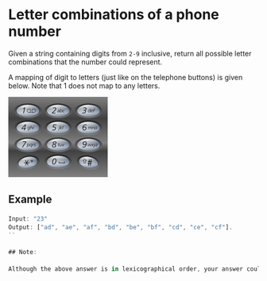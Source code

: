 # Letter combinations of a phone number

Given a string containing digits from `2-9` inclusive, return all possible letter combinations that the number could represent.

A mapping of digit to letters (just like on the telephone buttons) is given below. Note that 1 does not map to any letters.

![Phone Image](./200px-Telephone-keypad2.svg.png)


## Example
```javascript
Input: "23"
Output: ["ad", "ae", "af", "bd", "be", "bf", "cd", "ce", "cf"].
``

## Note:

Although the above answer is in lexicographical order, your answer could be in any order you want.
